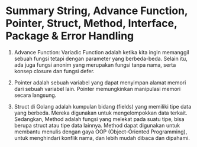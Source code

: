 
# Summary String, Advance Function, Pointer, Struct, Method,  Interface, Package & Error Handling

1. Advance Function:
Variadic Function adalah ketika kita ingin memanggil sebuah fungsi tetapi dengan parameter yang berbeda-beda. Selain itu, ada juga fungsi anonim yang merupakan fungsi tanpa nama, serta konsep closure dan fungsi defer.

2. Pointer adalah sebuah variabel yang dapat menyimpan alamat memori dari sebuah variabel lain. Pointer memungkinkan manipulasi memori secara langsung.

3. Struct di Golang adalah kumpulan bidang (fields) yang memiliki tipe data yang berbeda. Mereka digunakan untuk mengelompokkan data terkait. Sedangkan, Method adalah fungsi yang melekat pada suatu tipe, bisa berupa struct atau tipe data lainnya. Method dapat digunakan untuk membantu menulis dengan gaya OOP (Object-Oriented Programming), untuk menghindari konflik nama, dan lebih mudah dibaca dan dipahami.

